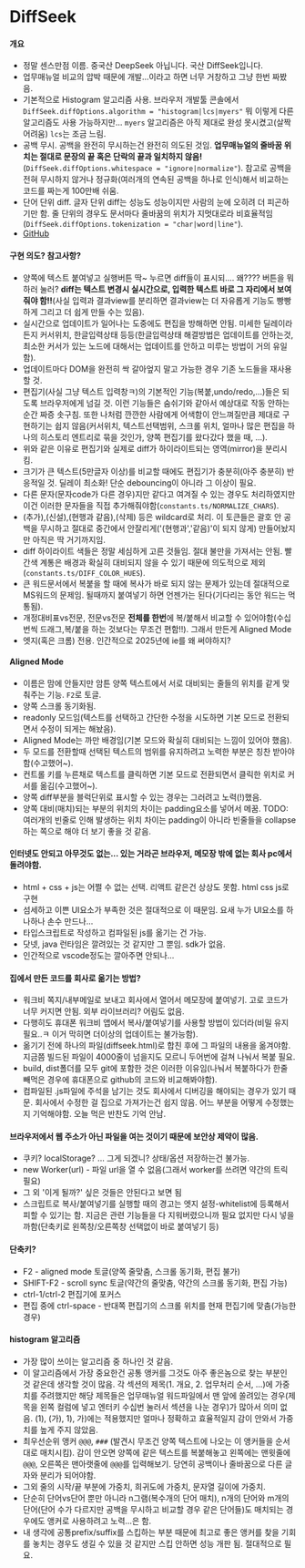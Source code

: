 # DiffSeek 
#### 개요
- 정말 센스만점 이름. 중국산 DeepSeek 아닙니다. 국산 DiffSeek입니다.
- 업무매뉴얼 비교의 압박 때문에 개발...이라고 하면 너무 거창하고 그냥 한번 짜봤음.
- 기본적으로 Histogram 알고리즘 사용. 브라우저 개발툴 콘솔에서 `DiffSeek.diffOptions.algorithm = "histogram|lcs|myers"` 뭐 이렇게 다른 알고리즘도 사용 가능하지만... `myers` 알고리즘은 아직 제대로 완성 못시켰고(살짝 어려움) `lcs`는 조금 느림.
- 공백 무시. 공백을 완전히 무시하는건 완전히 의도된 것임. **업무매뉴얼의 줄바꿈 위치는 절대로 문장의 끝 혹은 단락의 끝과 일치하지 않음!**(`DiffSeek.diffOptions.whitespace = "ignore|normalize"`). 참고로 공백을 전혀 무시하지 않거나 정규화(여러개의 연속된 공백을 하나로 인식)해서 비교하는 코드를 짜는게 100만배 쉬움.
- 단어 단위 diff. 글자 단위 diff는 성능도 성능이지만 사람의 눈에 오히려 더 피곤하기만 함. 줄 단위의 경우도 문서마다 줄바꿈의 위치가 지멋대로라 비효율적임(`DiffSeek.diffOptions.tokenization = "char|word|line"`).
- [GitHub](https://github.com/mundi4/DiffSeek)

#### 구현 의도? 참고사항?
- 양쪽에 텍스트 붙여넣고 실행버튼 딱~ 누르면 diff들이 표시되.... 왜???? 버튼을 뭐하러 눌러? **diff는 텍스트 변경시 실시간으로, 입력한 텍스트 바로 그 자리에서 보여줘야 함!!**(사실 입력과 결과view를 분리하면 결과view는 더 자유롭게 기능도 빵빵하게 그리고 더 쉽게 만들 수는 있음).
- 실시간으로 업데이트가 일어나는 도중에도 편집을 방해하면 안됨. 미세한 딜레이라든지 커서위치, 한글입력상태 등등(한글입력상태 해결방법은 업데이트를 안하는것, 최소한 커서가 있는 노드에 대해서는 업데이트를 안하고 미루는 방법이 거의 유일함).
- 업데이트마다 DOM을 완전히 싹 갈아엎지 말고 가능한 경우 기존 노드들을 재사용 할 것.
- 편집기(사실 그냥 텍스트 입력창ㅋ)의 기본적인 기능(복붙,undo/redo,...)들은 되도록 브라우저에게 넘길 것. 이런 기능들은 숨쉬기와 같아서 예상대로 작동 안하는 순간 짜증 솟구침. 또한 나처럼 깐깐한 사람에게 어색함이 안느껴질만큼 제대로 구현하기는 쉽지 않음(커서위치, 텍스트선택범위, 스크롤 위치, 얼마나 많은 편집을 하나의 히스토리 엔트리로 묶을 것인가, 양쪽 편집기를 왔다갔다 했을 때, ...).
- 위와 같은 이유로 편집기와 실제로 diff가 하이라이트되는 영역(mirror)을 분리시킴.
- 크기가 큰 텍스트(5만글자 이상)를 비교할 때에도 편집기가 충분히(아주 충분히) 반응적일 것. 딜레이 최소화! 단순 debouncing이 아니라 그 이상이 필요.
- 다른 문자(문자code가 다른 경우)지만 같다고 여겨질 수 있는 경우도 처리하였지만 이건 이러한 문자들을 직접 추가해줘야함(`constants.ts/NORMALIZE_CHARS`).
- (추가),(신설),(현행과 같음),(삭제) 등은 wildcard로 처리. 이 토큰들은 괄호 안 공백을 무시하고 절대로 중간에서 안잘리게('(현행과','같음)'이 되지 않게) 만들어놨지만 아직은 딱 거기까지임.
- diff 하이라이트 색들은 정말 세심하게 고른 것들임. 절대 불만을 가져서는 안됨. 빨간색 계통은 배경과 확실히 대비되지 않을 수 있기 때문에 의도적으로 제외(`constants.ts/DIFF_COLOR_HUES`).
- 큰 워드문서에서 복붙을 할 때에 복사가 바로 되지 않는 문제가 있는데 절대적으로 MS워드의 문제임. 될때까지 붙여넣기 하면 언젠가는 된다(기다리는 동안 워드는 먹통됨).
- 개정대비표vs전문, 전문vs전문 **전체를 한번**에 복/붙해서 비교할 수 있어야함(수십번씩 드래그,복/붙을 하는 것보다는 무조건 편함!!). 그래서 만든게  Aligned Mode
- 엣지(혹은 크롬) 전용. 인간적으로 2025년에 ie를 왜 써야하지?

#### Aligned Mode
- 이름은 맘에 안들지만 암튼 양쪽 텍스트에서 서로 대비되는 줄들의 위치를 같게 맞춰주는 기능. `F2`로 토글.
- 양쪽 스크롤 동기화됨.
- readonly 모드임(텍스트를 선택하고 간단한 수정을 시도하면 기본 모드로 전환되면서 수정이 되게는 해놨음).
- Aligned Mode는 까만 배경임(기본 모드와 확실히 대비되는 느낌이 있어야 했음).
- 두 모드를 전환할때 선택된 텍스트의 범위를 유지하려고 노력한 부분은 칭찬 받아야 함(수고했어~).
- 컨트롤 키를 누른채로 텍스트를 클릭하면 기본 모드로 전환되면서 클릭한 위치로 커서를 옮김(수고했어~).
- 양쪽 diff부분을 블럭단위로 표시할 수 있는 경우는 그러려고 노력(!)했음.
- 양쪽 대비(매치)되는 부분의 위치의 차이는 padding요소를 넣어서 메꿈. TODO: 여러개의 빈줄로 인해 발생하는 위치 차이는 padding이 아니라 빈줄들을 collapse하는 쪽으로 해야 더 보기 좋을 것 같음.

#### 인터넷도 안되고 아무것도 없는... 있는 거라곤 브라우저, 메모장 밖에 없는 회사 pc에서 돌려야함.
- html + css + js는 어쩔 수 없는 선택. 리액트 같은건 상상도 못함. html css js로 구현
- 섬세하고 이쁜 UI요소가 부족한 것은 절대적으로 이 때문임. 요새 누가 UI요소를 하나하나 손수 만드나...
- 타입스크립트로 작성하고 컴파일된 js를 옮기는 건 가능.
- 닷넷, java 런타임은 깔려있는 것 같지만 그 뿐임. sdk가 없음.
- 인간적으로 vscode정도는 깔아주면 안되나...

#### 집에서 만든 코드를 회사로 옮기는 방법?
- 워크비 쪽지/내부메일로 보내고 회사에서 열어서 메모장에 붙여넣기. 고로 코드가 너무 커지면 안됨. 외부 라이브러리? 어림도 없음.
- 다행히도 휴대폰 워크비 앱에서 복사/붙여넣기를 사용할 방법이 있더라(비밀 유지 필요..ㅋ 이거 막히면 더이상의 업데이트는 불가능함).
- 옮기기 전에 하나의 파일(diffseek.html)로 합친 후에 그 파일의 내용을 옮겨야함. 지금쯤 빌드된 파일이 4000줄이 넘을지도 모르니 두어번에 걸쳐 나눠서 복붙 필요.
- build, dist폴더를 모두 git에 포함한 것은 이러한 이유임(나눠서 복붙하다가 한줄 빼먹은 경우에 휴대폰으로 github의 코드와 비교해봐야함).
- 컴파일된 .js파일에 주석을 남기는 것도 회사에서 디버깅을 해야되는 경우가 있기 때문. 회사에서 수정한 걸 집으로 가져가는건 쉽지 않음. 어느 부분을 어떻게 수정했는지 기억해야함. 오늘 먹은 반찬도 기억 안남.

#### 브라우저에서 웹 주소가 아닌 파일을 여는 것이기 때문에 보안상 제약이 많음.
- 쿠키? localStorage? ... 그게 되겠니? 상태/옵션 저장하는건 불가능.
- new Worker(url) - 파일 url을 열 수 없음(그래서 worker를 쓰려면 약간의 트릭 필요)
- 그 외 '이게 될까?' 싶은 것들은 안된다고 보면 됨
- 스크립트로 복사/붙여넣기를 실행할 때의 경고는 엣지 설정-whitelist에 등록해서 피할 수 있기는 함. 지금은 관련 기능들을 다 지워버렸으니까 필요 없지만 다시 넣을까함(단축키로 왼쪽창/오른쪽창 선택없이 바로 붙여넣기 등)

#### 단축키?
- F2 - aligned mode 토글(양쪽 줄맞춤, 스크롤 동기화, 편집 불가)
- SHIFT-F2 - scroll sync 토글(약간의 줄맞춤, 약간의 스크롤 동기화, 편집 가능)
- ctrl-1/ctrl-2 편집기에 포커스
- 편집 중에 ctrl-space - 반대쪽 편집기의 스크롤 위치를 현재 편집기에 맞춤(가능한 경우)

#### histogram 알고리즘
- 가장 많이 쓰이는 알고리즘 중 하나인 것 같음.
- 이 알고리즘에서 가장 중요한건 공통 앵커를 그것도 아주 좋은놈으로 찾는 부분인 것 같은데 생각할 것이 많음. 각 섹션의 제목(1. 개요, 2. 업무처리 순서, ...)에 가중치를 주려했지만 해당 제목들은 업무매뉴얼 워드파일에서 맨 앞에 쏠려있는 경우(제목을 왼쪽 컬럼에 넣고 엔터키 수십번 눌러서 섹션을 나눈 경우)가 많아서 의미 없음. (1), (가), 1), 가)에는 적용했지만 얼마나 정확하고 효율적일지 감이 안와서 가중치를 높게 주지 않았음.
- 최우선순위 앵커 `@@@`, `###` (발견시 무조건 양쪽 텍스트에 나오는 이 앵커들을 순서대로 매치시킴). 감이 안오면 양쪽에 같은 텍스트를 복붙해놓고 왼쪽에는 맨윗줄에 `@@@`, 오른쪽은 맨아랫줄에 `@@@`를 입력해보기. 당연히 공백이나 줄바꿈으로 다른 글자와 분리가 되어야함.
- 그외  줄의 시작/끝 부분에 가중치, 희귀도에 가중치, 문자열 길이에 가중치.
- 단순히 단어vs단어 뿐만 아니라 n그램(복수개의 단어 매치), n개의 단어와 m개의 단어(단어 수가 다르지만 공백을 무시하고 비교할 경우 같은 단어들)도 매치되는 경우에도 앵커로 사용하려고 노력...은 함.
- 내 생각에 공통prefix/suffix를 스킵하는 부분 때문에 최고로 좋은 앵커를 찾을 기회를 놓치는 경우도 생길 수 있을 것 같지만 스킵 안하면 성능 개판 됨. 절대적으로 필요.
